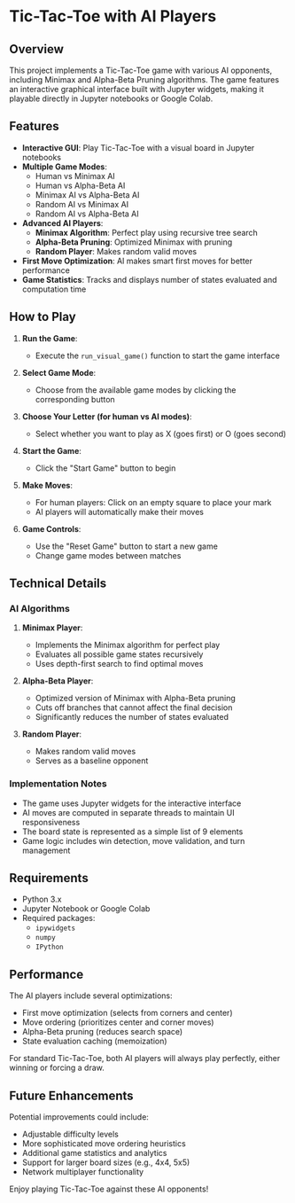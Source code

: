 # Tic-Tac-Toe with AI Players

## Overview

This project implements a Tic-Tac-Toe game with various AI opponents, including Minimax and Alpha-Beta Pruning algorithms. The game features an interactive graphical interface built with Jupyter widgets, making it playable directly in Jupyter notebooks or Google Colab.

## Features

- **Interactive GUI**: Play Tic-Tac-Toe with a visual board in Jupyter notebooks
- **Multiple Game Modes**:
  - Human vs Minimax AI
  - Human vs Alpha-Beta AI
  - Minimax AI vs Alpha-Beta AI
  - Random AI vs Minimax AI
  - Random AI vs Alpha-Beta AI
- **Advanced AI Players**:
  - **Minimax Algorithm**: Perfect play using recursive tree search
  - **Alpha-Beta Pruning**: Optimized Minimax with pruning
  - **Random Player**: Makes random valid moves
- **First Move Optimization**: AI makes smart first moves for better performance
- **Game Statistics**: Tracks and displays number of states evaluated and computation time

## How to Play

1. **Run the Game**:
   - Execute the `run_visual_game()` function to start the game interface

2. **Select Game Mode**:
   - Choose from the available game modes by clicking the corresponding button

3. **Choose Your Letter (for human vs AI modes)**:
   - Select whether you want to play as X (goes first) or O (goes second)

4. **Start the Game**:
   - Click the "Start Game" button to begin

5. **Make Moves**:
   - For human players: Click on an empty square to place your mark
   - AI players will automatically make their moves

6. **Game Controls**:
   - Use the "Reset Game" button to start a new game
   - Change game modes between matches

## Technical Details

### AI Algorithms

1. **Minimax Player**:
   - Implements the Minimax algorithm for perfect play
   - Evaluates all possible game states recursively
   - Uses depth-first search to find optimal moves

2. **Alpha-Beta Player**:
   - Optimized version of Minimax with Alpha-Beta pruning
   - Cuts off branches that cannot affect the final decision
   - Significantly reduces the number of states evaluated

3. **Random Player**:
   - Makes random valid moves
   - Serves as a baseline opponent

### Implementation Notes

- The game uses Jupyter widgets for the interactive interface
- AI moves are computed in separate threads to maintain UI responsiveness
- The board state is represented as a simple list of 9 elements
- Game logic includes win detection, move validation, and turn management

## Requirements

- Python 3.x
- Jupyter Notebook or Google Colab
- Required packages:
  - `ipywidgets`
  - `numpy`
  - `IPython`

## Performance

The AI players include several optimizations:
- First move optimization (selects from corners and center)
- Move ordering (prioritizes center and corner moves)
- Alpha-Beta pruning (reduces search space)
- State evaluation caching (memoization)

For standard Tic-Tac-Toe, both AI players will always play perfectly, either winning or forcing a draw.

## Future Enhancements

Potential improvements could include:
- Adjustable difficulty levels
- More sophisticated move ordering heuristics
- Additional game statistics and analytics
- Support for larger board sizes (e.g., 4x4, 5x5)
- Network multiplayer functionality

Enjoy playing Tic-Tac-Toe against these AI opponents!

